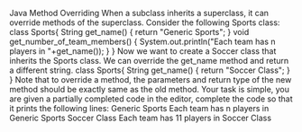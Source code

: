  Java Method Overriding 
When a subclass inherits a superclass, it can override methods of the superclass. Consider the following Sports class:
class Sports{
   String get_name()
   {
      return "Generic Sports";
   }
   void get_number_of_team_members()
   {
       System.out.println("Each team has n players in "+get_name());
   }
}
Now we want to create a Soccer class that inherits the Sports class. We can override the get_name 
method and return a different string.
class Sports{
   String get_name()
   {
      return "Soccer Class";
   }
}
Note that to override a method, the parameters and return type of the new method should be exactly same as the old method.
Your task is simple, you are given a partially completed code in the editor, complete the code so that 
it prints the following lines:
Generic Sports
Each team has n players in Generic Sports
Soccer Class
Each team has 11 players in Soccer Class
